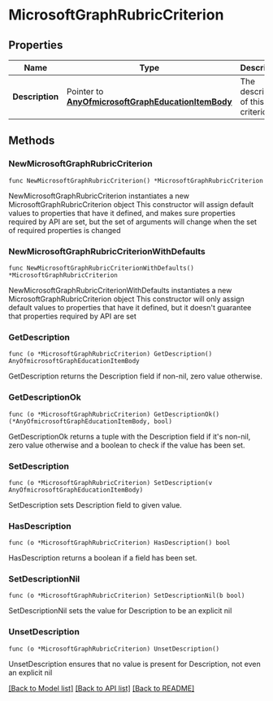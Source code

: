 # MicrosoftGraphRubricCriterion

## Properties

Name | Type | Description | Notes
------------ | ------------- | ------------- | -------------
**Description** | Pointer to [**AnyOfmicrosoftGraphEducationItemBody**](anyOf&lt;microsoft.graph.educationItemBody&gt;.md) | The description of this criterion. | [optional] 

## Methods

### NewMicrosoftGraphRubricCriterion

`func NewMicrosoftGraphRubricCriterion() *MicrosoftGraphRubricCriterion`

NewMicrosoftGraphRubricCriterion instantiates a new MicrosoftGraphRubricCriterion object
This constructor will assign default values to properties that have it defined,
and makes sure properties required by API are set, but the set of arguments
will change when the set of required properties is changed

### NewMicrosoftGraphRubricCriterionWithDefaults

`func NewMicrosoftGraphRubricCriterionWithDefaults() *MicrosoftGraphRubricCriterion`

NewMicrosoftGraphRubricCriterionWithDefaults instantiates a new MicrosoftGraphRubricCriterion object
This constructor will only assign default values to properties that have it defined,
but it doesn't guarantee that properties required by API are set

### GetDescription

`func (o *MicrosoftGraphRubricCriterion) GetDescription() AnyOfmicrosoftGraphEducationItemBody`

GetDescription returns the Description field if non-nil, zero value otherwise.

### GetDescriptionOk

`func (o *MicrosoftGraphRubricCriterion) GetDescriptionOk() (*AnyOfmicrosoftGraphEducationItemBody, bool)`

GetDescriptionOk returns a tuple with the Description field if it's non-nil, zero value otherwise
and a boolean to check if the value has been set.

### SetDescription

`func (o *MicrosoftGraphRubricCriterion) SetDescription(v AnyOfmicrosoftGraphEducationItemBody)`

SetDescription sets Description field to given value.

### HasDescription

`func (o *MicrosoftGraphRubricCriterion) HasDescription() bool`

HasDescription returns a boolean if a field has been set.

### SetDescriptionNil

`func (o *MicrosoftGraphRubricCriterion) SetDescriptionNil(b bool)`

 SetDescriptionNil sets the value for Description to be an explicit nil

### UnsetDescription
`func (o *MicrosoftGraphRubricCriterion) UnsetDescription()`

UnsetDescription ensures that no value is present for Description, not even an explicit nil

[[Back to Model list]](../README.md#documentation-for-models) [[Back to API list]](../README.md#documentation-for-api-endpoints) [[Back to README]](../README.md)



